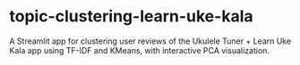 # topic-clustering-learn-uke-kala
A Streamlit app for clustering user reviews of the Ukulele Tuner + Learn Uke Kala app using TF-IDF and KMeans, with interactive PCA visualization.
